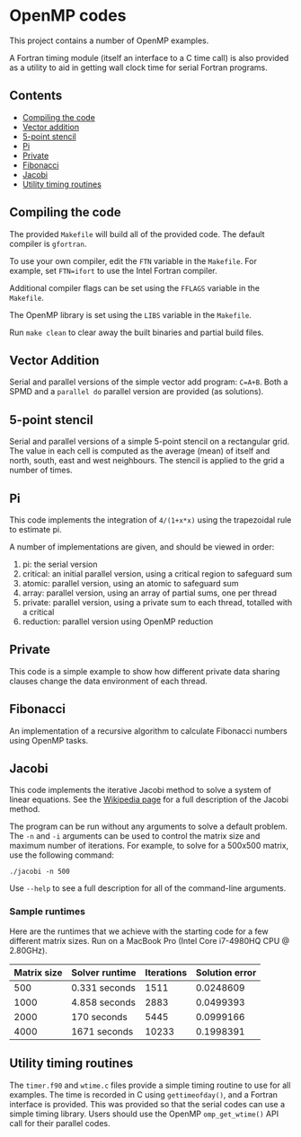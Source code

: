 # OpenMP codes

This project contains a number of OpenMP examples.

A Fortran timing module (itself an interface to a C time call) is also provided as a utility to aid in getting wall clock time for serial Fortran programs.

## Contents
- [Compiling the code](#Compiling-the-code)
- [Vector addition](#Vector-addition)
- [5-point stencil](#5-point-stencil)
- [Pi](#Pi)
- [Private](#Private)
- [Fibonacci](#Fibonacci)
- [Jacobi](#Jacobi)
- [Utility timing routines](#Utility-timing-routines)

## Compiling the code
The provided `Makefile` will build all of the provided code.
The default compiler is `gfortran`.

To use your own compiler, edit the `FTN` variable in the `Makefile`.
For example, set `FTN=ifort` to use the Intel Fortran compiler.

Additional compiler flags can be set using the `FFLAGS` variable in the `Makefile`.

The OpenMP library is set using the `LIBS` variable in the `Makefile`.

Run `make clean` to clear away the built binaries and partial build files.

## Vector Addition

Serial and parallel versions of the simple vector add program: `C=A+B`.
Both a SPMD and a `parallel do` parallel version are provided (as solutions).

## 5-point stencil

Serial and parallel versions of a simple 5-point stencil on a rectangular grid.
The value in each cell is computed as the average (mean) of itself and north, south, east and west neighbours.
The stencil is applied to the grid a number of times.

## Pi

This code implements the integration of `4/(1+x*x)` using the trapezoidal rule to estimate pi.

A number of implementations are given, and should be viewed in order:

1. pi: the serial version
2. critical: an initial parallel version, using a critical region to safeguard sum
3. atomic: parallel version, using an atomic to safeguard sum
4. array: parallel version, using an array of partial sums, one per thread
5. private: parallel version, using a private sum to each thread, totalled with a critical
6. reduction: parallel version using OpenMP reduction

## Private

This code is a simple example to show how different private data sharing clauses change the data environment of each thread.


## Fibonacci
An implementation of a recursive algorithm to calculate Fibonacci numbers using OpenMP tasks.


## Jacobi

This code implements the iterative Jacobi method to solve a system of linear equations.
See the [Wikipedia page](https://en.wikipedia.org/wiki/Jacobi_method) for a full description of the Jacobi method.

The program can be run without any arguments to solve a default problem.
The `-n` and `-i` arguments can be used to control the matrix size and maximum number of iterations.
For example, to solve for a 500x500 matrix, use the following command:

    ./jacobi -n 500

Use `--help` to see a full description for all of the command-line arguments.

### Sample runtimes

Here are the runtimes that we achieve with the starting code for a few different matrix sizes.
Run on a MacBook Pro (Intel Core i7-4980HQ CPU @ 2.80GHz).

| Matrix size | Solver runtime  | Iterations | Solution error   |
| ----------- | --------------- | ---------- | ---------------- |
|     500     |  0.331 seconds  |    1511    |    0.0248609     |
|    1000     |  4.858 seconds  |    2883    |    0.0499393     |
|    2000     |  170   seconds  |    5445    |    0.0999166     |
|    4000     |  1671  seconds  |    10233   |    0.1998391     |

## Utility timing routines
The `timer.f90` and `wtime.c` files provide a simple timing routine to use for all examples.
The time is recorded in C using `gettimeofday()`, and a Fortran interface is provided.
This was provided so that the serial codes can use a simple timing library.
Users should use the OpenMP `omp_get_wtime()` API call for their parallel codes.

